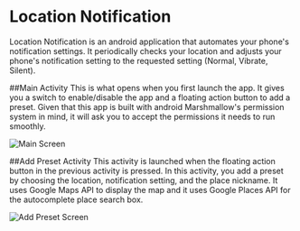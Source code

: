 # Location Notification
Location Notification is an android application that automates your phone's notification settings. It periodically checks your location and adjusts your phone's notification setting to the requested setting (Normal, Vibrate, Silent).

##Main Activity
This is what opens when you first launch the app. It gives you a switch to enable/disable the app and a floating action button to add a preset. Given that this app is built with android Marshmallow's permission system in mind, it will ask you to accept the permissions it needs to run smoothly.

![Main Screen](https://lh3.googleusercontent.com/6UaMl6RLiOY2jhCU5FthoGN-Zm0LgqZgQLSxAYsV5IczR-JnN_0awaBjkg9kHQY9-mEZ0yN02tfNShsD5SyP1XCXklll8MEAAEbeFI3BakG4gZ3HVFASB0CcKjjAR2DO1m4mF0p1o8IvTNechCR5i76NBCYkgixIKnGmJTzXqfZc6l26gb-LLFuuB8d4yWXbz9N_6-ofccE_K_6TjsnTBK-siPDWTKz2jnHgfiKqF6gbSBAJzozIE63orKpsZiSEVVGj8f4iTQMLYpLLUXpRb8c5OPTX0rfqrcqBabRg8d3_TaklIao7a97Ib2UL9ElsrOAE79TvPSbE_nGkyG81W2lMlai5I6sLL2pJZMCK0FfY3MroW8LoNMzsQClKzYHHeXsDGlgVi28KtIxlCC0SvSITnr7eg0pDJFxeCb1wrzfqo0c7fSSO26cFHXEOoB8fq791uYrd_dwWWwu4LNGiqhmKJ2uLfzZxE8OM73EnnA07XLZEv1R_P-Uu0aHfwUdnhqoIyP62376alwYAsMWUYEHBUbfVeHJ-on1iNu7gwXhHz_p9qvtkfnE_C5k8EzdkXbaD=w551-h979-no)

##Add Preset Activity
This activity is launched when the floating action button in the previous activity is pressed. In this activity, you add a preset by choosing the location, notification setting, and the place nickname. It uses Google Maps API to display the map and it uses Google Places API for the autocomplete place search box.

![Add Preset Screen](https://lh3.googleusercontent.com/_UYCE-k3Dstj6OEsta0eTW20oeDUC62-8tWO7_xNlpUGgQAlZoJBS4rI23hZsyRH0rOivsBqKGnaFvmbLhmebAaCM3EcmIU8E_1iYGcqvTYJTqtxht4-y4_lwMVZSqJUKv98MoT99IzD6KM-xaVeyZhO2kv73wXMOb4gD8VkwvVcGV04OnJO86O4JAopnRrL1T9f9VCS9lU0F4XxElnnC4rtrVqBrftDt4hqBv7qKIdI7LCClByyE3Wps20PQqutK_9PJafSvnyb_SOkQEpVxfNhk7sic-853WjtYBmVHV16FJmZt9ZRxdvGHZ0XwJzTZNzXOkEU-VI_2xqP6b0j2jSu-iqyx036FbodbX0_ly56BU1KAGapNNLFVRt1T5JdwgAt4fld9CCvJQcZrOflGbezATjJOSJquQjxS8WnMwLjKXpnlVu2Qv80q4Inu_FsTLrjzZCxiyQmj5mbnR3b-U6CbrqAZCBks2iO4E7bSQ9WbHIzEsVnSuwc_PmqftuyZsh7Z2r_ykdHgFYlj5FJmdHR8QTdH65dqMHXaltDtcGnRqh8cBcZ8uKkE8LEnAj85kqi=w551-h979-no)

